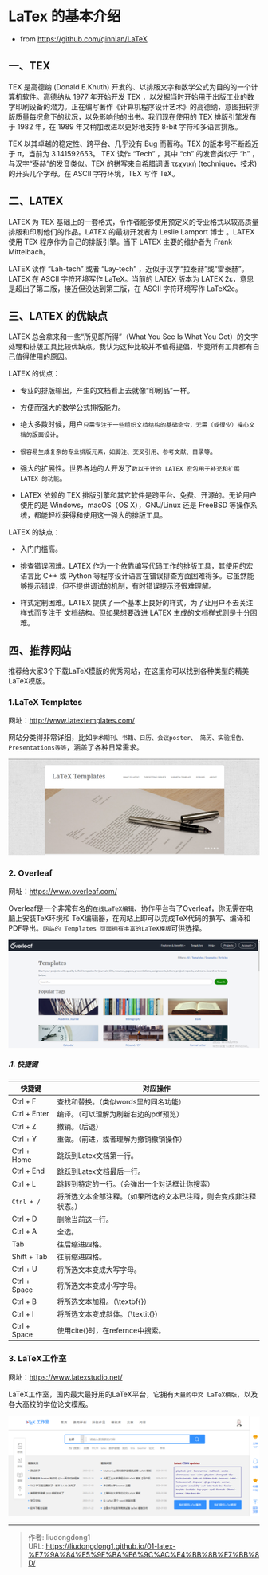 # LaTex 的基本介绍


- from https://github.com/qinnian/LaTeX

## 一、TEX

TEX 是高德纳 (Donald E.Knuth) 开发的、以排版文字和数学公式为目的的一个计算机软件。高德纳从 1977 年开始开发 TEX ，以发掘当时开始用于出版工业的数字印刷设备的潜力。正在编写著作《计算机程序设计艺术》的高德纳，意图扭转排版质量每况愈下的状况，以免影响他的出书。我们现在使用的 TEX 排版引擎发布于 1982 年，在 1989 年又稍加改进以更好地支持 8-bit 字符和多语言排版。

TEX 以其卓越的稳定性、跨平台、几乎没有 Bug 而著称。TEX 的版本号不断趋近于 π，当前为 3.141592653。 TEX 读作 “Tech” ，其中 “ch” 的发音类似于 “h” ，与汉字“泰赫”的发音类似。TEX 的拼写来自希腊词语 τεχνική (technique，技术) 的开头几个字母。在 ASCII 字符环境，TEX 写作 TeX。

## 二、LATEX

LATEX 为 TEX 基础上的一套格式，令作者能够使用预定义的专业格式以较高质量排版和印刷他们的作品。LATEX 的最初开发者为 Leslie Lamport 博士 。LATEX 使用 TEX 程序作为自己的排版引擎。当下 LATEX 主要的维护者为 Frank Mittelbach。 

LATEX 读作 “Lah-tech” 或者 “Lay-tech” ，近似于汉字“拉泰赫”或“雷泰赫”。LATEX 在 ASCII 字符环境写作 LaTeX。当前的 LATEX 版本为 LATEX 2ε，意思是超出了第二版，接近但没达到第三版，在 ASCII 字符环境写作 LaTeX2e。

## 三、LATEX 的优缺点

LATEX 总会拿来和一些“所见即所得”（What You See Is What You Get）的文字处理和排版工具比较优缺点。我认为这种比较并不值得提倡，毕竟所有工具都有自己值得使用的原因。

 LATEX 的优点：

- 专业的排版输出，产生的文档看上去就像“印刷品”一样。

- 方便而强大的数学公式排版能力。
  
- 绝大多数时候，用户`只需专注于一些组织文档结构的基础命令，无需（或很少）操心文档的版面设计`。

- `很容易生成复杂的专业排版元素，如脚注、交叉引用、参考文献、目录等`。

- 强大的扩展性。世界各地的人开发了`数以千计的 LATEX 宏包用于补充和扩展 LATEX 的功能`。
  
- LATEX 依赖的 TEX 排版引擎和其它软件是跨平台、免费、开源的。无论用户使用的是 Windows，macOS（OS X），GNU/Linux 还是 FreeBSD 等操作系统，都能轻松获得和使用这一强大的排版工具。

LATEX 的缺点：

- 入门门槛高。

- 排查错误困难。LATEX 作为一个依靠编写代码工作的排版工具，其使用的宏语言比 C++ 或 Python 等程序设计语言在错误排查方面困难得多。它虽然能够提示错误，但不提供调试的机制，有时错误提示还很难理解。

- 样式定制困难。LATEX 提供了一个基本上良好的样式，为了让用户不去关注样式而专注于
文档结构。但如果想要改进 LATEX 生成的文档样式则是十分困难。

## 四、推荐网站

推荐给⼤家3个下载LaTeX模版的优秀⽹站，在这⾥你可以找到各种类型的精美LaTeX模版。

### 1.LaTeX Templates

网址：http://www.latextemplates.com/

网站分类得⾮常详细，⽐如`学术期刊、书籍、⽇历、会议poster、 简历、实验报告、Presentations等等`，涵盖了各种⽇常需求。

![](https://raw.githubusercontent.com/qinnian/FigureBed/master/20200227125232.png)

### 2. Overleaf

网址：https://www.overleaf.com/

Overleaf是⼀个⾮常有名的`在线LaTeX编辑`、协作平台有了Overleaf，你⽆需在电脑上安装TeX环境和 TeX编辑器，在⽹站上即可以完成TeX代码的撰写、编译和PDF导出。`⽹站的 Templates 页面拥有丰富的LaTeX模版`可供选择。

![](https://raw.githubusercontent.com/qinnian/FigureBed/master/20200227125951.png)

##### .1. 快捷键

| 快捷键       | 对应操作                                                     |
| ------------ | ------------------------------------------------------------ |
| Ctrl + F     | 查找和替换。（类似words里的同名功能）                        |
| Ctrl + Enter | 编译。（可以理解为刷新右边的pdf预览）                        |
| Ctrl + Z     | 撤销。（后退）                                               |
| Ctrl + Y     | 重做。（前进，或者理解为撤销撤销操作）                       |
| Ctrl + Home  | 跳跃到Latex文档第一行。                                      |
| Ctrl + End   | 跳跃到Latex文档最后一行。                                    |
| Ctrl + L     | 跳转到特定的一行。（会弹出一个对话框让你搜索）               |
| `Ctrl + /`   | 将所选文本全部注释。（如果所选的文本已注释，则会变成非注释状态。） |
| Ctrl + D     | 删除当前这一行。                                             |
| Ctrl + A     | 全选。                                                       |
| Tab          | 往后缩进四格。                                               |
| Shift + Tab  | 往前缩进四格。                                               |
| Ctrl + U     | 将所选文本变成大写字母。                                     |
| Ctrl + Space | 将所选文本变成小写字母。                                     |
| Ctrl + B     | 将所选文本加粗。（\textbf{}）                                |
| Ctrl + I     | 将所选文本变成斜体。（\textit{}）                            |
| Ctrl + Space | 使用cite{}时，在refernce中搜索。                             |

### 3. LaTeX⼯作室

网址：https://www.latexstudio.net/

LaTeX⼯作室，国内最⼤最好⽤的LaTeX平台，它拥有`⼤量的中⽂ LaTeX模版`，以及各⼤⾼校的学位论⽂模版。

![](https://raw.githubusercontent.com/qinnian/FigureBed/master/20200227130245.png)





---

> 作者: liudongdong1  
> URL: https://liudongdong1.github.io/01-latex-%E7%9A%84%E5%9F%BA%E6%9C%AC%E4%BB%8B%E7%BB%8D/  

